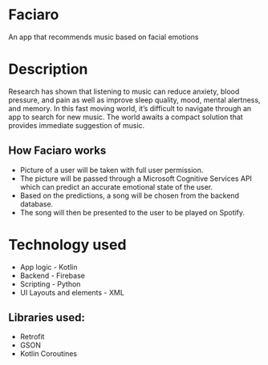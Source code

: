 # Faciaro
An app that recommends music based on facial emotions

# Description
Research has shown that listening to music can reduce anxiety, blood pressure, and pain as well as improve sleep quality, mood, mental alertness, and memory. In this fast moving world, it’s difficult to navigate through an app to search for new music. The world awaits a compact solution that provides immediate suggestion of music.

## How Faciaro works

- Picture of a user will be taken with full user permission.
- The picture will be passed through a Microsoft Cognitive Services API which can predict an accurate emotional state of the user.
- Based on the predictions, a song will be chosen from the backend database.
- The song will then be presented to the user to be played on Spotify.

# Technology used

- App logic - Kotlin
- Backend - Firebase
- Scripting - Python
- UI Layouts and elements - XML

## Libraries used:

- Retrofit
- GSON
- Kotlin Coroutines